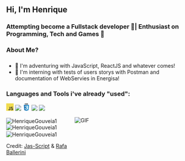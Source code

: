 ## Hi, I'm Henrique

### Attempting become a Fullstack developer 🔋| Enthusiast on Programming, Tech and Games 👾

### About Me?

##### 
* 🤖 I'm adventuring with JavaScript, ReactJS and whatever comes!
* 🚀 I'm interning with tests of users storys with Postman and documentation of WebServies in Energisa!

#####
### Languages and Tools i've already "used":
<code><img height="20" src="https://raw.githubusercontent.com/github/explore/80688e429a7d4ef2fca1e82350fe8e3517d3494d/topics/javascript/javascript.png"></code>
<code><img height="20" src="https://upload.wikimedia.org/wikipedia/commons/thumb/a/a7/React-icon.svg/1280px-React-icon.svg.png"></code>
<code><img height="20" src="https://raw.githubusercontent.com/github/explore/6c6508f34230f0ac0d49e847a326429eefbfc030/topics/css/css.png"></code>
<code><img height="20" src="https://cdn-icons-png.flaticon.com/512/226/226777.png"></code>
<code><img height="20" src="https://cdn-icons-png.flaticon.com/512/919/919825.png"></code>

<img align="right" alt="GIF" width="320" height="900"  src="https://i.pinimg.com/originals/d8/aa/53/d8aa532214d5b380b9984f3c00ebbd81.png">

<img align="center" width=500 src="https://github-readme-stats.vercel.app/api/top-langs/?username=HenriqueGouveia1&count_private=true&theme=radical" alt="HenriqueGouveia1" >

<img src="https://github-readme-stats.vercel.app/api?username=HenriqueGouveia1&show_icons=true&hide_border=true&count_private=true&theme=shades-of-purple&icon_color=fad000" alt="HenriqueGouveia1">
<img align="center" src="https://github-readme-streak-stats.herokuapp.com/?user=HenriqueGouveia1&count_private=true&theme=radical" alt="HenriqueGouveia1">

Credit: [Jas-Script](https://github.com/Jas-Script) & [Rafa Ballerini](https://github.com/rafaballerini)
